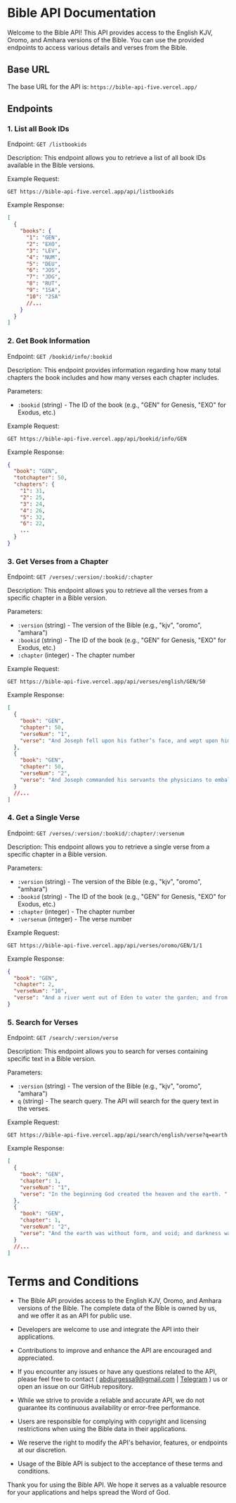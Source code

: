 # Bible API Documentation

Welcome to the Bible API! This API provides access to the English KJV, Oromo, and Amhara versions of the Bible. You can use the provided endpoints to access various details and verses from the Bible.

## Base URL

The base URL for the API is: `https://bible-api-five.vercel.app/`

## Endpoints

### 1. List all Book IDs

Endpoint: `GET /listbookids`

Description: This endpoint allows you to retrieve a list of all book IDs available in the Bible versions.

Example Request:

```
GET https://bible-api-five.vercel.app/api/listbookids
```

Example Response:

```json
[
  {
    "books": {
      "1": "GEN",
      "2": "EXO",
      "3": "LEV",
      "4": "NUM",
      "5": "DEU",
      "6": "JOS",
      "7": "JDG",
      "8": "RUT",
      "9": "1SA",
      "10": "2SA"
      //...
    }
  }
]
```

### 2. Get Book Information

Endpoint: `GET /bookid/info/:bookid`

Description: This endpoint provides information regarding how many total chapters the book includes and how many verses each chapter includes.

Parameters:

- `:bookid` (string) - The ID of the book (e.g., "GEN" for Genesis, "EXO" for Exodus, etc.)

Example Request:

```
GET https://bible-api-five.vercel.app/api/bookid/info/GEN
```

Example Response:

```json
{
  "book": "GEN",
  "totchapter": 50,
  "chapters": {
    "1": 31,
    "2": 25,
    "3": 24,
    "4": 26,
    "5": 32,
    "6": 22,
    ...
  }
}
```

### 3. Get Verses from a Chapter

Endpoint: `GET /verses/:version/:bookid/:chapter`

Description: This endpoint allows you to retrieve all the verses from a specific chapter in a Bible version.

Parameters:

- `:version` (string) - The version of the Bible (e.g., "kjv", "oromo", "amhara")
- `:bookid` (string) - The ID of the book (e.g., "GEN" for Genesis, "EXO" for Exodus, etc.)
- `:chapter` (integer) - The chapter number

Example Request:

```
GET https://bible-api-five.vercel.app/api/verses/english/GEN/50
```

Example Response:

```json
[
  {
    "book": "GEN",
    "chapter": 50,
    "verseNum": "1",
    "verse": "And Joseph fell upon his father’s face, and wept upon him, and kissed him. "
  },
  {
    "book": "GEN",
    "chapter": 50,
    "verseNum": "2",
    "verse": "And Joseph commanded his servants the physicians to embalm his father: and the physicians embalmed Israel. "
  }
  //...
]
```

### 4. Get a Single Verse

Endpoint: `GET /verses/:version/:bookid/:chapter/:versenum`

Description: This endpoint allows you to retrieve a single verse from a specific chapter in a Bible version.

Parameters:

- `:version` (string) - The version of the Bible (e.g., "kjv", "oromo", "amhara")
- `:bookid` (string) - The ID of the book (e.g., "GEN" for Genesis, "EXO" for Exodus, etc.)
- `:chapter` (integer) - The chapter number
- `:versenum` (integer) - The verse number

Example Request:

```
GET https://bible-api-five.vercel.app/api/verses/oromo/GEN/1/1
```

Example Response:

```json
{
  "book": "GEN",
  "chapter": 2,
  "verseNum": "10",
  "verse": "And a river went out of Eden to water the garden; and from thence it was parted, and became into four heads. "
}
```

### 5. Search for Verses

Endpoint: `GET /search/:version/verse`

Description: This endpoint allows you to search for verses containing specific text in a Bible version.

Parameters:

- `:version` (string) - The version of the Bible (e.g., "kjv", "oromo", "amhara")
- `q` (string) - The search query. The API will search for the query text in the verses.

Example Request:

```
GET https://bible-api-five.vercel.app/api/search/english/verse?q=earth
```

Example Response:

```json
[
  {
    "book": "GEN",
    "chapter": 1,
    "verseNum": "1",
    "verse": "In the beginning God created the heaven and the earth. "
  },
  {
    "book": "GEN",
    "chapter": 1,
    "verseNum": "2",
    "verse": "And the earth was without form, and void; and darkness was  upon the face of the deep. And the Spirit of God moved upon the face of the waters. "
  }
  //...
]
```

# Terms and Conditions

- The Bible API provides access to the English KJV, Oromo, and Amhara versions of the Bible. The complete data of the Bible is owned by us, and we offer it as an API for public use.

- Developers are welcome to use and integrate the API into their applications.

- Contributions to improve and enhance the API are encouraged and appreciated.

- If you encounter any issues or have any questions related to the API, please feel free to contact ( abdiurgessa9@gmail.com | [Telegram](https://t.me/Me_abd) ) us or open an issue on our GitHub repository.

- While we strive to provide a reliable and accurate API, we do not guarantee its continuous availability or error-free performance.

- Users are responsible for complying with copyright and licensing restrictions when using the Bible data in their applications.

- We reserve the right to modify the API's behavior, features, or endpoints at our discretion.

- Usage of the Bible API is subject to the acceptance of these terms and conditions.

Thank you for using the Bible API. We hope it serves as a valuable resource for your applications and helps spread the Word of God.
